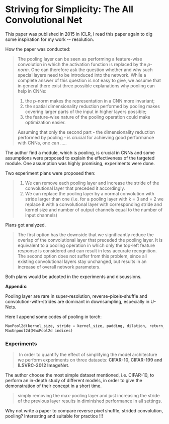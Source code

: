 # Striving for Simplicity: The All Convolutional Net



This paper was published in 2015 in ICLR, I read this paper again to dig some inspiration for my work -- resolution.



How the paper was conducted:

> The pooling layer can be seen as performing a feature-wise convolution in which the activation function is replaced by the _p-norm_. One can therefore ask the question whether and why such special layers need to be introduced into the network. While a complete answer of this question is not easy to give, we assume that in general there exist three possible explanations why pooling can help in CNNs:
>
> 1. the p-norm makes the representation in a CNN more invariant;
> 2. the spatial dimensionality reduction performed by pooling makes covering larger parts of the input in higher layers possible;
> 3. the feature-wise nature of the pooling operation could make optimization easier.
>
> Assuming that only the second part - the dimensionality reduction performed by pooling - is crucial for achieving good performance with CNNs, one can .....

The author find a module, which is pooling, is crucial in CNNs and some assumptions were proposed to explain the effectiveness of the targeted module. One assumption was highly promising, experiments were done.

Two experiment plans were proposed then:

> 1. We can remove each pooling layer and increase the stride of the convolutional layer that preceded it accordingly.
> 2. We can replace the pooling layer by a normal convolution with stride larger than one (i.e. for a pooling layer with k = 3 and  = 2 we replace it with a convolutional layer with corresponding stride and kernel size and number of output channels equal to the number of input channels)

Plans got analyzed.

> The first option has the downside that we significantly reduce the overlap of the convolutional layer
> that preceded the pooling layer. It is equivalent to a pooling operation in which only the top-left
> feature response is considered and can result in less accurate recognition. The second option does
> not suffer from this problem, since all existing convolutional layers stay unchanged, but results in
> an increase of overall network parameters.

Both plans would be adopted in the experiments and discussions. 

__Appendix__:

Pooling layer are rare in super-resolution, reverse-pixels-shuffle and convolution-with-strides are dominant in downsampling, especially in U-Nets.

Here I append some codes of pooling in torch:

``` python
MaxPool2d(kernel_size, stride = kernel_size, padding, dilation, return_indices=False)
MaxUnpool2d(MaxPool2d indices)
```



### Experiments

> ​	In order to quantify the effect of simplifying the model architecture we perform experiments on three datasets: __CIFAR-10, CIFAR-199 and ILSVRC-2012 ImageNet__.

The author choose the most simple  dataset mentioned, i.e. CIFAR-10, to perform an in-depth study of different models, in order to give the demonstration of their concept in a short time. 

> simply removing the max-pooling layer and just increasing the stride of the previous layer results in diminished performance in all settings.

Why not write a paper to compare reverse pixel shuffle, strided convolution, pooling? Interesting and suitable for practice !!!





